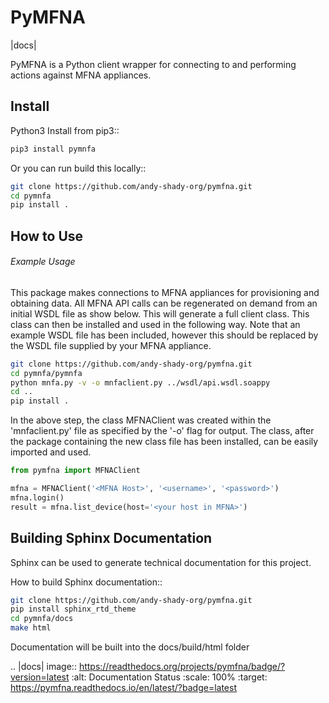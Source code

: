PyMFNA
======

|docs|

PyMFNA is a Python client wrapper for connecting to and performing actions against MFNA appliances.

Install
-------

Python3 Install from pip3::
```bash
pip3 install pymnfa
```

Or you can run build this locally::

```bash
git clone https://github.com/andy-shady-org/pymfna.git
cd pymnfa
pip install .
```

How to Use
----------

###### Example Usage

This package makes connections to MFNA appliances for provisioning and obtaining data. 
All MFNA API calls can be regenerated on demand from an initial WSDL file as show below.
This will generate a full client class. This class can then be installed and used in the following way.
Note that an example WSDL file has been included, however this should be replaced by the WSDL file supplied by your MFNA 
appliance.

```bash
git clone https://github.com/andy-shady-org/pymfna.git
cd pymnfa/pymnfa
python mnfa.py -v -o mnfaclient.py ../wsdl/api.wsdl.soappy
cd ..
pip install .
```

In the above step, the class MFNAClient was created within the 'mnfaclient.py' file as specified by the '-o' flag for output.
The class, after the package containing the new class file has been installed, can be easily imported and used.

```python
from pymfna import MFNAClient

mfna = MFNAClient('<MFNA Host>', '<username>', '<password>')
mfna.login()
result = mfna.list_device(host='<your host in MFNA>')            
```


Building Sphinx Documentation
-----------------------------
Sphinx can be used to generate technical documentation for this project.


How to build Sphinx documentation::

```bash
git clone https://github.com/andy-shady-org/pymfna.git
pip install sphinx_rtd_theme
cd pymnfa/docs
make html
```

Documentation will be built into the docs/build/html folder


.. |docs| image:: https://readthedocs.org/projects/pymfna/badge/?version=latest
    :alt: Documentation Status
    :scale: 100%
    :target: https://pymfna.readthedocs.io/en/latest/?badge=latest